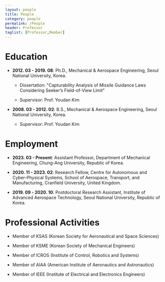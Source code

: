 ```yaml
---
layout: people
title: People
category: people
permalink: /People
header: Professor
taglist: [Professor,Member]
---
```


# Education

* **2012. 03 - 2019. 08**: Ph.D., Mechanical & Aerospace Engineering, Seoul National University, Korea.

    - Dissertation: "Capturability Analysis of Missile Guidance Laws Considering Seeker’s Field-of-View Limit"

    - Supervisor: Prof. Youdan Kim

* **2008. 03 - 2012. 02**: B.S., Mechanical & Aerospace Engineering, Seoul National University, Korea.

    - Supervisor: Prof. Youdan Kim

# Employment

* **2023. 03 - Present**: Assistant Professor, Department of Mechanical Engineering, Chung-Ang University, Republic of Korea. 

* **2020. 11 - 2023. 02**: Research Fellow, Centre for Autonomous and Cyber-Physical Systems, School of Aerospace, Transport, and Manufacturing, Cranfield University, United Kingdom. 

* **2019. 09 - 2020. 10**: Postdoctoral Research Assistant, Institute of Advanced Aerospace Technology,  Seoul National University, Republic of Korea.

# Professional Activities

* Member of KSAS (Korean Society for Aeronautical and Space Sciences)

* Member of KSME (Korean Society of Mechanical Engineers)

* Member of ICROS (Institute of Control, Robotics and Systems)

* Member of AIAA (American Institute of Aeronautics and Astronautics)

* Member of IEEE (Institute of Electrical and Electronics Engineers) 

